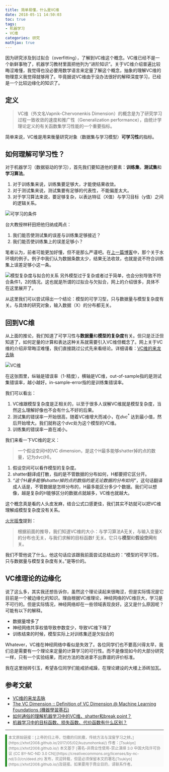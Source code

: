 ```yaml
---
title: 简单易懂，什么是VC维
date: 2018-05-11 14:50:03
toc: true
tags: 
- 机器学习
- VC维
categories: 研究
mathjax: true
---
```

因为研究涉及到过拟合（overfitting），了解到VC维这个概念。VC维已经不是一个新鲜事物了，机器学习教材里面把他列为“进阶知识”。关于VC维介绍普遍比较晦涩难懂，我觉得也没必要用数学语言来定量了解这个概念，抽象的理解VC维的物理意义我觉得就够用了。毕竟据说VC维由于没办法很好的解释深度学习，已经是一个比较边缘化的知识了。

## 定义
>VC维（外文名Vapnik-Chervonenkis Dimension）的概念是为了研究学习过程一致收敛的速度和推广性（Generalization performance），由统计学理论定义的有关函数集学习性能的一个重要指标。

简单来说，VC维是用来衡量研究对象（数据集与学习模型）**可学习性**的指标。

## 如何理解可学习性？
对于机器学习（数据驱动的学习），首先我们要知道他的要素：**训练集**，**测试集**和**学习算法**。
1. 对于训练集来说，训练集要足够大，才能使结果收敛。
2. 对于测试集来说，测试集要有足够的代表性，不能偏差太大。
3. 对于学习算法来说，要足够复杂，以表达特征（X值）与学习目标（y值）之间的逻辑关系。

![可学习的条件](http://oonaavjvi.bkt.clouddn.com/VCD01.png)

台大教授林轩田把他归纳成两点：
1. 我们能否使测试集的误差与训练集足够接近？
2. 我们能否使训练集上的误差足够小？
 
笔者认为，前者可能更加好懂，但不是那么严谨吧。在[上一篇博客](https://xhxt2008.github.io/2018/05/07/deep-learning/)中，那个关于水环境的例子。例子中我们认为数据条数太少，结果无法收敛，也就是说不符合训练集上误差足够小这一条。

![模型复杂度与拟合的关系](http://oonaavjvi.bkt.clouddn.com/VCD07.jpg)
另外模型过于复杂或者过于简单，也会分别导致不符合条件1，2的情况。这也就是所谓的过拟合与欠拟合，网上的介绍很多，具体不在这里展开了。

从这里我们可以尝试得出一个结论：模型的可学习型，只与数据量与模型复杂度有关。与具体的研究对象，输入数据（X）的分布都无关。

## 回到VC维
从上面的推论，我们知道了可学习性与**数据量**和**模型的复杂度**有关。但只是泛泛但知道了，如何定量的计算和表达这种关系就需要引入VC维但概念了。网上关于VC维的介绍非常晦涩难懂，我们直接跳过公式先来看结论。详细请看：[VC维的来龙去脉](http://www.flickering.cn/machine_learning/2015/04/vc维的来龙去脉/)

![VC维](http://oonaavjvi.bkt.clouddn.com/vc_power2.png)

在这张图里，纵轴是错误率（1-精度），横轴是VC维，out-of-sample指的是测试集错误率，越小越好。in-sample-error指的是训练集错误率。

我们可以看出：
1. VC维跟模型复杂度是正相关的，以至于很多人误解VC维就是模型复杂度，当然这么理解好像也不会有什么不好的后果。
2. 测试集的错误率一开始很高，随着VC维增大而减小，在${d{vc}}^{*}$ 达到最小值，然后开始增大。我们就称这个$d{vc}$处为这个模型的VC维。
3. 训练集的错误率一直在减小。

我们来看一下VC维的定义：
> 一个假设空间H的VC dimension，是这个H最多能够shatter掉的点的数量，记为dvc(H)。

1. 假设空间可以看作模型的复杂度。
2. shatter翻译成打散，指的是不管数据的分布如何，H都要把它区分开。
3. *“这个H最多能够shatter掉的点的数指的是无论数据的分布如何”*，这句话翻译成人话是，不管数据是怎样分布的，H最多能区分多少个数据。我们可以想像，越是复杂的H能够区分的数据点就越多，VC维也就越大。

这个概念真是看的人头皮发麻，结合公式口感更佳，我们其实不妨就可以把VC维理解成模型复杂度没有关系。

[火光摇曳](http://www.flickering.cn)提到：
> 根据前面的推导，我们知道VC维的大小：与学习算法A无关，与输入变量X的分布也无关，与我们求解的目标函数f 无关。它只与**模型**和**假设空间**有关。

我们不管他说了什么，他这句话应该跟我前面尝试总结出的：“模型的可学习性，只与数据量与模型复杂度有关。”是等价的。

## VC维理论的边缘化
说了这么多，其实我还想告诉你，虽然这个理论读起来很晦涩，但是实际情况是它目前是一个被边缘化的知识。理由根据VC维理论，神经网络的VC维巨大，学习是不可行的。但是实际情况，神经网络却在一些领域表现良好。这又是什么原因呢？可能有以下的解释。
- 数据量增多了
- 神经网络共享权值导致参数变少，导致VC维下降了
- 训练结束的时候，模型实际上对训练集还是欠拟合的

Whatever，VC维在神经网络中看似是失效了。各位同学们也不要高兴得太早，我们总是需要有一个理论来定量的计算学习的可行性。而不是像现如今的大部分研究一样，只有一个实验结果，而对方法的改进拿不出靠谱的评价标准。

我在这里抛砖引玉，希望各位同学们能戒骄戒躁，在理论建设的大楼上添砖加瓦。

## 参考文献
- [VC维的来龙去脉](http://www.flickering.cn/machine_learning/2015/04/vc%E7%BB%B4%E7%9A%84%E6%9D%A5%E9%BE%99%E5%8E%BB%E8%84%89/)
- [The VC Dimension :: Definition of VC Dimension @ Machine Learning Foundations (機器學習基石)
](https://www.youtube.com/watch?v=XxPB9GlJEUk)
- [如何通俗的理解机器学习中的VC维、shatter和break point？](https://www.zhihu.com/question/38607822/answer/151561258)
- [机器学习中的目标函数、损失函数、代价函数有什么区别？](https://www.zhihu.com/question/52398145/answer/209358209/)

---

<p style="border-left-color:#008000; border-left-style: solid; border-left-width: 5px; background-color:#fafafa; padding-left:5px;"><span style="color: #808080; font-size: 12px;">本文原始链接：[上帝的归上帝，恺撒的归凯撒，传统方法与深度学习之辨。](https://xhxt2008.github.io/2017/05/02/kuzunohonkai/)    
作者：[Tsukiyo](https://xhxt2008.github.io/)    
本文基于 [署名-非商业性使用-禁止演绎 3.0 中国大陆许可协议 (CC BY-NC-ND 3.0 CN)](https://creativecommons.org/licenses/by-nc-nd/3.0/cn/deed.zh) 发布，欢迎转载，但是必须保留本文的署名[Tsukiyo](https://xhxt2008.github.io/)及链接。如果要用于商业目的，请联系作者。
</span></p> 



